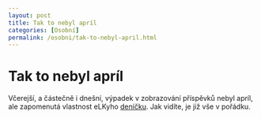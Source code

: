 ```yaml
---
layout: post
title: Tak to nebyl apríl
categories: [Osobní]
permalink: /osobni/tak-to-nebyl-april.html
---
```

# Tak to nebyl apríl

Včerejší, a částečně i dnešní, výpadek v zobrazování příspěvků nebyl apríl, ale zapomenutá vlastnost eLKyho [deníčku](http://www.elka.cz/edenik/). Jak vidíte, je již vše v pořádku.

